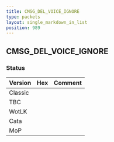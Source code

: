 ```yaml
---
title: CMSG_DEL_VOICE_IGNORE
type: packets
layout: single_markdown_in_list
position: 989
---
```


## CMSG_DEL_VOICE_IGNORE

### Status

Version | Hex | Comment
---------- | ---------- | ---------- 
Classic |  |  
TBC |  |  
WotLK |  |  
Cata |  |  
MoP |  |  